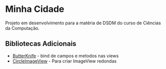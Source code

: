 # Minha Cidade

Projeto em desenvolvimento para a matéria de DSDM do curso de Ciências da Computação.

## Bibliotecas Adicionais
* [ButterKnife](http://jakewharton.github.io/butterknife/) - bind de campos e metodos nas views
* [CircleImageView](https://github.com/hdodenhof/CircleImageView) - Para criar ImageView redondas

